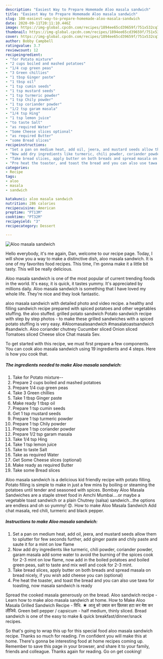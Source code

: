 ```yaml
---
description: "Easiest Way to Prepare Homemade Aloo masala sandwich"
title: "Easiest Way to Prepare Homemade Aloo masala sandwich"
slug: 108-easiest-way-to-prepare-homemade-aloo-masala-sandwich
date: 2020-09-11T20:11:10.446Z
image: https://img-global.cpcdn.com/recipes/1894ee65cd39659f/751x532cq70/aloo-masala-sandwich-recipe-main-photo.jpg
thumbnail: https://img-global.cpcdn.com/recipes/1894ee65cd39659f/751x532cq70/aloo-masala-sandwich-recipe-main-photo.jpg
cover: https://img-global.cpcdn.com/recipes/1894ee65cd39659f/751x532cq70/aloo-masala-sandwich-recipe-main-photo.jpg
author: Bobby Campbell
ratingvalue: 3.7
reviewcount: 12
recipeingredient:
- "for Potato mixture"
- "2 cups boiled and mashed potatoes"
- "1/4 cup green peas"
- "3 Green chillies"
- "1 tbsp Ginger paste"
- "1 tbsp oil"
- "1 tsp cumin seeds"
- "1 tsp mustard seeds"
- "1 tsp turmeric powder"
- "1 tsp Chily powder"
- "1 tsp coriander powder"
- "1/2 tsp garam masala"
- "1/4 tsp Hing"
- "1 tsp lemon juice"
- "to taste Salt"
- "as required Water"
- "Some Cheese slices optional"
- "as required Butter"
- "some Bread slices"
recipeinstructions:
- "Set a pan on medium heat, add oil, jeera, and mustard seeds allow them to splutter for few seconds further, add ginger paste and chily paste and saute it for a mint on low flame"
- "Now add dry ingredients like turmeric, chili powder, coriander powder, garam masala add some water to avoid the burning of the spices cook for 2-3 mint on low flame, now add in the boiled potatoes and boiled green peas, salt to taste and mix well and cook for 2-3 mint."
- "Take bread slices, apply butter on both breads and spread masala on bread nicely, if you wish add cheese you can (optional)"
- "Pre heat the toaster, and toast the bread and you can also use tawa for toasting, now masala sandwich is ready"
categories:
- Recipe
tags:
- aloo
- masala
- sandwich

katakunci: aloo masala sandwich 
nutrition: 286 calories
recipecuisine: American
preptime: "PT13M"
cooktime: "PT32M"
recipeyield: "3"
recipecategory: Dessert

---
```



![Aloo masala sandwich](https://img-global.cpcdn.com/recipes/1894ee65cd39659f/751x532cq70/aloo-masala-sandwich-recipe-main-photo.jpg)

Hello everybody, it's me again, Dan, welcome to our recipe page. Today, I will show you a way to make a distinctive dish, aloo masala sandwich. It is one of my favorites food recipes. This time, I'm gonna make it a little bit tasty. This will be really delicious.

Aloo masala sandwich is one of the most popular of current trending foods in the world. It's easy, it is quick, it tastes yummy. It's appreciated by millions daily. Aloo masala sandwich is something that I have loved my whole life. They're nice and they look fantastic.

aloo masala sandwich with detailed photo and video recipe. a healthy and filling sandwich recipe prepared with spiced potatoes and other vegetables stuffing. the aloo stuffed. grilled potato sandwich Potato sandwich recipe with step by step photos - to make these grilled sandwiches with a spiced potato stuffing is very easy. #Aloomasalasandwich #masalatoastsandwich #sandwich. Aloo coriander chutney Cucumber sliced Onion sliced Tomatoes sliced Cheese slice Chat masala Sev.


To get started with this recipe, we must first prepare a few components. You can cook aloo masala sandwich using 19 ingredients and 4 steps. Here is how you cook that.

<!--inarticleads1-->

##### The ingredients needed to make Aloo masala sandwich:

1. Take for Potato mixture--
1. Prepare 2 cups boiled and mashed potatoes
1. Prepare 1/4 cup green peas
1. Take 3 Green chillies
1. Take 1 tbsp Ginger paste
1. Make ready 1 tbsp oil
1. Prepare 1 tsp cumin seeds
1. Get 1 tsp mustard seeds
1. Prepare 1 tsp turmeric powder
1. Prepare 1 tsp Chily powder
1. Prepare 1 tsp coriander powder
1. Prepare 1/2 tsp garam masala
1. Take 1/4 tsp Hing
1. Take 1 tsp lemon juice
1. Take to taste Salt
1. Take as required Water
1. Get Some Cheese slices (optional)
1. Make ready as required Butter
1. Take some Bread slices


Aloo masala sandwich is a delicious kid friendly recipe with potato filling. Potato filling is simple to make in just a few mins by boiling or steaming the potatoes until tender and seasoned with spices. Bombay Aloo Masala Sandwiches are a staple street food in Amchi Mumbai….or maybe a vegetable toast sandwich or a plain Chutney (salsa) sandwich…the options are endless and oh so yummy! 😍. How to make Aloo Masala Sandwich Add chat masala, red chili, turmeric and black pepper. 

<!--inarticleads2-->

##### Instructions to make Aloo masala sandwich:

1. Set a pan on medium heat, add oil, jeera, and mustard seeds allow them to splutter for few seconds further, add ginger paste and chily paste and saute it for a mint on low flame
1. Now add dry ingredients like turmeric, chili powder, coriander powder, garam masala add some water to avoid the burning of the spices cook for 2-3 mint on low flame, now add in the boiled potatoes and boiled green peas, salt to taste and mix well and cook for 2-3 mint.
1. Take bread slices, apply butter on both breads and spread masala on bread nicely, if you wish add cheese you can (optional)
1. Pre heat the toaster, and toast the bread and you can also use tawa for toasting, now masala sandwich is ready


Spread the cooked masala generously on the bread. Aloo sandwich recipe - Learn how to make aloo masala sandwich at home. How to Make Aloo Masala Grilled Sandwich Recipe - विधि. ★ आलू को उबाल कर छिलका हटा कर मेश कर लीजिये. Green bell pepper / capsicum - half medium, thinly sliced. Bread sandwich is one of the easy to make &amp; quick breakfast/dinner/snack recipes. 

So that's going to wrap this up for this special food aloo masala sandwich recipe. Thanks so much for reading. I'm confident you will make this at home. There's gonna be interesting food at home recipes coming up. Remember to save this page in your browser, and share it to your family, friends and colleague. Thanks again for reading. Go on get cooking!
